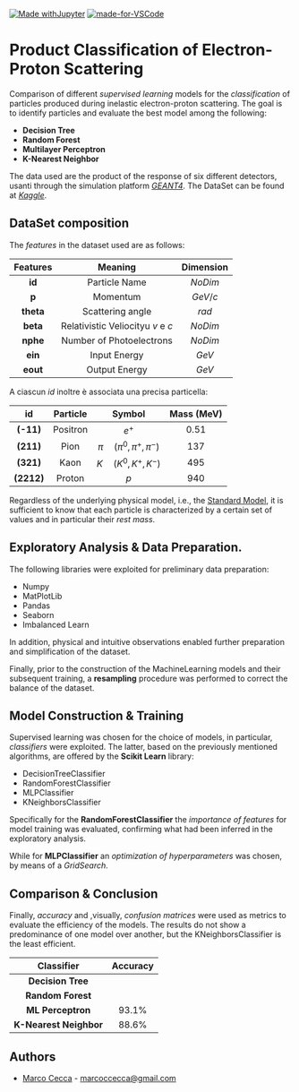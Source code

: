 [![Made withJupyter](https://img.shields.io/badge/Made%20with-Jupyter-orange?style=for-the-badge&logo=Jupyter)](https://jupyter.org/try)
[![made-for-VSCode](https://img.shields.io/badge/Made%20for-VSCode-1f425f.svg)](https://code.visualstudio.com/)

<h1> Product Classification of Electron-Proton Scattering</h1>

Comparison of different *supervised learning* models for the *classification* of particles produced during inelastic electron-proton scattering. The goal is to identify particles and evaluate the best model among the following:

- **Decision Tree**
- **Random Forest**
- **Multilayer Perceptron**
- **K-Nearest Neighbor**

The data used are the product of the response of six different detectors, usanti through the simulation platform *[GEANT4](https://geant4.web.cern.ch/)*. The DataSet can be found at *[Kaggle](https://www.kaggle.com/datasets/naharrison/particle-identification-from-detector-responses)*.

## **DataSet composition**

The *features* in the dataset used are as follows:

|    Features    |              Meaning              | Dimension |
| :-------------: | :------------------------------------: | :--------------: |
|  **id**  |           Particle Name            |    $NoDim$    |
|   **p**   |           Momentum           |    $GeV/c$    |
| **theta** |          Scattering angle          |     $rad$     |
| **beta** | Relativistic Veliocityu $v$ e $c$ |    $NoDim$    |
| **nphe** |       Number of Photoelectrons       |    $NoDim$    |
|  **ein**  |          Input Energy         |     $GeV$     |
| **eout** |           Output Energy           |     $GeV$     |

A ciascun *id*  inoltre è associata una precisa particella:

|        id        | Particle |              Symbol              | Mass (MeV) |
| :--------------: | :--------: | :-------------------------------: | :---------: |
| **(-11)** | Positron |              $e^+$              |  $0.51$  |
| **(211)** |   Pion   | $\pi \quad (\pi^0,\pi^+,\pi^-)$ |   $137$   |
| **(321)** |   Kaon   |     $K \quad (K^0,K^+,K^-)$     |   $495$   |
| **(2212)** |  Proton  |               $p$               |   $940$   |

Regardless of the underlying physical model, i.e., the [Standard Model](https://it.wikipedia.org/wiki/Modello_standard), it is sufficient to know that each particle is characterized by a certain set of values and in particular their *rest mass*.

## **Exploratory Analysis & Data Preparation**.

The following libraries were exploited for preliminary data preparation:

- Numpy
- MatPlotLib
- Pandas
- Seaborn
- Imbalanced Learn

In addition, physical and intuitive observations enabled further preparation and simplification of the dataset.

Finally, prior to the construction of the MachineLearning models and their subsequent training, a **resampling** procedure was performed to correct the balance of the dataset.

## **Model Construction & Training**

Supervised learning was chosen for the choice of models, in particular, *classifiers* were exploited. The latter, based on the previously mentioned algorithms, are offered by the **Scikit Learn** library:

- DecisionTreeClassifier
- RandomForestClassifier
- MLPClassifier
- KNeighborsClassifier

Specifically for the **RandomForestClassifier** the *importance of features* for model training was evaluated, confirming what had been inferred in the exploratory analysis.

While for **MLPClassifier** an *optimization of hyperparameters* was chosen, by means of a *GridSearch*.

## **Comparison & Conclusion**

Finally, *accuracy* and ,visually, *confusion matrices* were used as metrics to evaluate the efficiency of the models. The results do not show a predominance of one model over another, but the KNeighborsClassifier is the least efficient.

| Classifier | Accuracy |
| :--------------------------: | :------: |
| **Decision Tree** | | 89.6% |
| **Random Forest** | | 93.2% |
| **ML Perceptron** | 93.1% |
| **K-Nearest Neighbor** | 88.6% |

## **Authors**

- [Marco Cecca](https://github.com/marcocecca00) - marcoccecca@gmail.com
